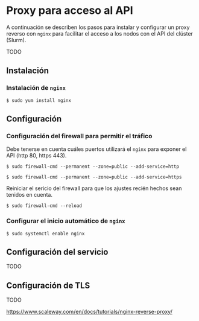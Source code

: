 # Proxy para acceso al API

A continuación se describen los pasos para instalar y configurar un proxy reverso con `nginx` para facilitar el acceso a los nodos con el API del clúster (Slurm).

TODO

## Instalación

### Instalación de `nginx`

```
$ sudo yum install nginx
```

## Configuración

### Configuración del firewall para permitir el tráfico

Debe tenerse en cuenta cuáles puertos utilizará el `nginx` para exponer el API (http 80, https 443).

```
$ sudo firewall-cmd --permanent --zone=public --add-service=http 

$ sudo firewall-cmd --permanent --zone=public --add-service=https
```

Reiniciar el sericio del firewall para que los ajustes recién hechos sean tenidos en cuenta.

```
$ sudo firewall-cmd --reload
```

### Configurar el inicio automático de `nginx` 

```
$ sudo systemctl enable nginx
```

## Configuración del servicio

TODO

## Configuración de TLS

TODO

https://www.scaleway.com/en/docs/tutorials/nginx-reverse-proxy/